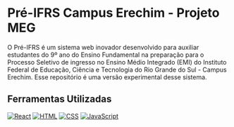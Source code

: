 <h1>Pré-IFRS Campus Erechim - Projeto MEG</h1>
O Pré-IFRS é um sistema web inovador desenvolvido para auxiliar estudantes do 9º ano do Ensino Fundamental na preparação para o Processo Seletivo de ingresso no Ensino Médio Integrado (EMI) do Instituto Federal de Educação, Ciência e Tecnologia do Rio Grande do Sul - Campus Erechim. Esse repositório é uma versão experimental desse sistema.

<h2>Ferramentas Utilizadas</h2>

[![React](https://img.shields.io/badge/React-%2320232a.svg?logo=react&logoColor=%2361DAFB)](#)
[![HTML](https://img.shields.io/badge/HTML-%23E34F26.svg?logo=html5&logoColor=white)](#)
[![CSS](https://img.shields.io/badge/CSS-639?logo=css&logoColor=fff)](#)
[![JavaScript](https://img.shields.io/badge/JavaScript-F7DF1E?logo=javascript&logoColor=000)](#)

